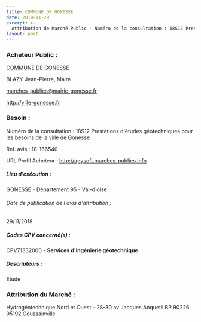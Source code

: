 ```yaml
---
title: COMMUNE DE GONESSE
date: 2018-11-29
excerpt: >-
  Attribution de Marché Public - Numéro de la consultation : 18S12 Prestations d'études géotechniques pour les besoins de la ville de Gonesse
layout: post
---
```


### Acheteur Public : 
<a href="/acheteur-136/siren-219502770"> COMMUNE DE GONESSE</a><br/>

BLAZY Jean-Pierre, Maire

marches-publics@mairie-gonesse.fr


http://ville-gonesse.fr
### Besoin :

Numéro de la consultation : 18S12 Prestations d'études géotechniques pour les besoins de la ville de Gonesse

Ref. avis : 18-166540

URL Profil Acheteur : http://agysoft.marches-publics.info

##### Lieu d'exécution :

GONESSE - Département 95 - Val-d'oise

###### Date de publication de l'avis d'attribution : 
29/11/2018

##### Codes CPV concerné(s) :
CPV71332000 - **Services d'ingénierie géotechnique** <br/>

##### Descripteurs :
Etude <br/>

### Attribution du Marché :
Hydrogéotechnique Nord et Ouest - 28-30 av Jacques Anquetil BP 90226 95192 Goussainville <br/>
